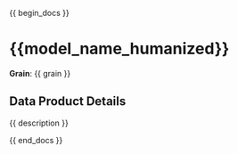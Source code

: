 {{ begin_docs }}

# {{model_name_humanized}}

**Grain**: {{ grain }}

## Data Product Details

{{ description }}

{{ end_docs }}
